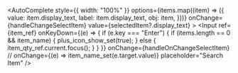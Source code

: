  <AutoComplete
                  style={{ width: "100%" }}
                  options={items.map((item) => ({
                    value: item.display_text,
                    label: item.display_text,
                    obj: item,
                  }))}
                  onChange={handleChangeSelectItem}
                  value={selectedItem?.display_text}
                >
                  <Input
                    ref={item_ref}
                    onKeyDown={(e) => {
                      if (e.key === "Enter") {
                        if (items.length == 0 && item_name) {
                          plus_icon_show_set(true);
                        } else {
                          item_qty_ref.current.focus();
                        }
                      }
                    }}
                    onChange={handleOnChangeSelectItem}
                    // onChange={(e) => item_name_set(e.target.value)}
                    placeholder="Search Item"
                  />
                </AutoComplete>
                
